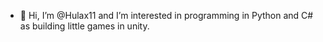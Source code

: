 - 👋 Hi, I’m @Hulax11 and I’m interested in programming in Python and C# as building little games in unity.

<!---
Hulax11/Hulax11 is a ✨ special ✨ repository because its `README.md` (this file) appears on your GitHub profile.
You can click the Preview link to take a look at your changes.
--->
